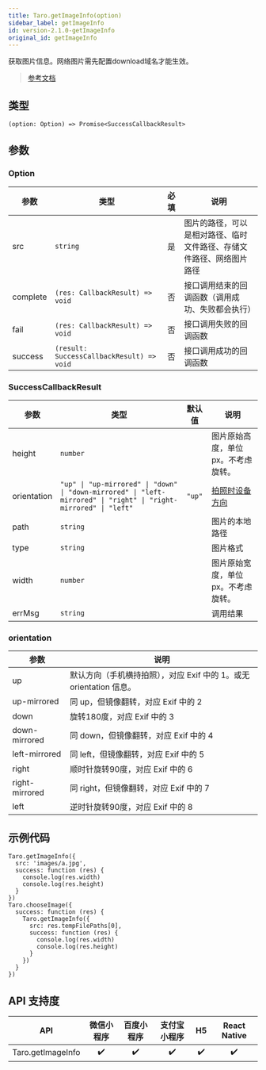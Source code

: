 ```yaml
---
title: Taro.getImageInfo(option)
sidebar_label: getImageInfo
id: version-2.1.0-getImageInfo
original_id: getImageInfo
---
```


获取图片信息。网络图片需先配置download域名才能生效。

> [参考文档](https://developers.weixin.qq.com/miniprogram/dev/api/media/image/wx.getImageInfo.html)

## 类型

```tsx
(option: Option) => Promise<SuccessCallbackResult>
```

## 参数

### Option

<table>
  <thead>
    <tr>
      <th>参数</th>
      <th>类型</th>
      <th style="text-align:center">必填</th>
      <th>说明</th>
    </tr>
  </thead>
  <tbody>
    <tr>
      <td>src</td>
      <td><code>string</code></td>
      <td style="text-align:center">是</td>
      <td>图片的路径，可以是相对路径、临时文件路径、存储文件路径、网络图片路径</td>
    </tr>
    <tr>
      <td>complete</td>
      <td><code>(res: CallbackResult) =&gt; void</code></td>
      <td style="text-align:center">否</td>
      <td>接口调用结束的回调函数（调用成功、失败都会执行）</td>
    </tr>
    <tr>
      <td>fail</td>
      <td><code>(res: CallbackResult) =&gt; void</code></td>
      <td style="text-align:center">否</td>
      <td>接口调用失败的回调函数</td>
    </tr>
    <tr>
      <td>success</td>
      <td><code>(result: SuccessCallbackResult) =&gt; void</code></td>
      <td style="text-align:center">否</td>
      <td>接口调用成功的回调函数</td>
    </tr>
  </tbody>
</table>

### SuccessCallbackResult

<table>
  <thead>
    <tr>
      <th>参数</th>
      <th>类型</th>
      <th style="text-align:center">默认值</th>
      <th>说明</th>
    </tr>
  </thead>
  <tbody>
    <tr>
      <td>height</td>
      <td><code>number</code></td>
      <td style="text-align:center"></td>
      <td>图片原始高度，单位px。不考虑旋转。</td>
    </tr>
    <tr>
      <td>orientation</td>
      <td><code>&quot;up&quot; | &quot;up-mirrored&quot; | &quot;down&quot; | &quot;down-mirrored&quot; | &quot;left-mirrored&quot; | &quot;right&quot; | &quot;right-mirrored&quot; | &quot;left&quot;</code></td>
      <td style="text-align:center"><code>&quot;up&quot;</code></td>
      <td><a href="http://sylvana.net/jpegcrop/exif_orientation.html">拍照时设备方向</a></td>
    </tr>
    <tr>
      <td>path</td>
      <td><code>string</code></td>
      <td style="text-align:center"></td>
      <td>图片的本地路径</td>
    </tr>
    <tr>
      <td>type</td>
      <td><code>string</code></td>
      <td style="text-align:center"></td>
      <td>图片格式</td>
    </tr>
    <tr>
      <td>width</td>
      <td><code>number</code></td>
      <td style="text-align:center"></td>
      <td>图片原始宽度，单位px。不考虑旋转。</td>
    </tr>
    <tr>
      <td>errMsg</td>
      <td><code>string</code></td>
      <td style="text-align:center"></td>
      <td>调用结果</td>
    </tr>
  </tbody>
</table>

### orientation

<table>
  <thead>
    <tr>
      <th>参数</th>
      <th>说明</th>
    </tr>
  </thead>
  <tbody>
    <tr>
      <td>up</td>
      <td>默认方向（手机横持拍照），对应 Exif 中的 1。或无 orientation 信息。</td>
    </tr>
    <tr>
      <td>up-mirrored</td>
      <td>同 up，但镜像翻转，对应 Exif 中的 2</td>
    </tr>
    <tr>
      <td>down</td>
      <td>旋转180度，对应 Exif 中的 3</td>
    </tr>
    <tr>
      <td>down-mirrored</td>
      <td>同 down，但镜像翻转，对应 Exif 中的 4</td>
    </tr>
    <tr>
      <td>left-mirrored</td>
      <td>同 left，但镜像翻转，对应 Exif 中的 5</td>
    </tr>
    <tr>
      <td>right</td>
      <td>顺时针旋转90度，对应 Exif 中的 6</td>
    </tr>
    <tr>
      <td>right-mirrored</td>
      <td>同 right，但镜像翻转，对应 Exif 中的 7</td>
    </tr>
    <tr>
      <td>left</td>
      <td>逆时针旋转90度，对应 Exif 中的 8</td>
    </tr>
  </tbody>
</table>

## 示例代码

```tsx
Taro.getImageInfo({
  src: 'images/a.jpg',
  success: function (res) {
    console.log(res.width)
    console.log(res.height)
  }
})
Taro.chooseImage({
  success: function (res) {
    Taro.getImageInfo({
      src: res.tempFilePaths[0],
      success: function (res) {
        console.log(res.width)
        console.log(res.height)
      }
    })
  }
})
```

## API 支持度

| API | 微信小程序 | 百度小程序 | 支付宝小程序 | H5 | React Native |
| :---: | :---: | :---: | :---: | :---: | :---: |
| Taro.getImageInfo | ✔️ | ✔️ | ✔️ | ✔️ | ✔️ |
